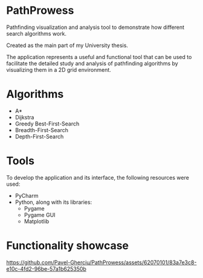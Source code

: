 # PathProwess
Pathfinding visualization and analysis tool to demonstrate how different search algorithms work.

Created as the main part of my University thesis.

The application represents a useful and functional tool that can be used to facilitate the detailed study and analysis of pathfinding algorithms by visualizing them in a 2D grid environment.

# Algorithms

- A*
- Dijkstra
- Greedy Best-First-Search
- Breadth-First-Search
- Depth-First-Search

# Tools
To develop the application and its interface, the following resources were used: 
- PyCharm
- Python, along with its libraries:
  - Pygame
  - Pygame GUI
  - Matplotlib
  
# Functionality showcase

https://github.com/Pavel-Gherciu/PathProwess/assets/62070101/83a7e3c8-e10c-4fd2-96be-57a1b625350b


